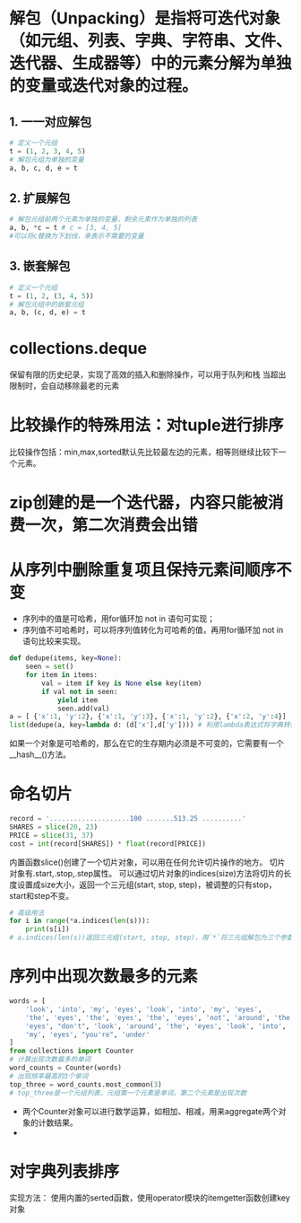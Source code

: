 # 解包（Unpacking）是指将可迭代对象（如元组、列表、字典、字符串、文件、迭代器、生成器等）中的元素分解为单独的变量或迭代对象的过程。
## 1. 一一对应解包
```python
# 定义一个元组
t = (1, 2, 3, 4, 5)
# 解包元组为单独的变量
a, b, c, d, e = t
```
## 2. 扩展解包
```python
# 解包元组前两个元素为单独的变量，剩余元素作为单独的列表
a, b, *c = t # c = [3, 4, 5]
#可以将c替换为下划线，来表示不需要的变量
```
## 3. 嵌套解包
```python
# 定义一个元组
t = (1, 2, (3, 4, 5))
# 解包元组中的嵌套元组
a, b, (c, d, e) = t
```
# collections.deque
保留有限的历史纪录，实现了高效的插入和删除操作，可以用于队列和栈
当超出限制时，会自动移除最老的元素

# 比较操作的特殊用法：对tuple进行排序
比较操作包括：min,max,sorted默认先比较最左边的元素，相等则继续比较下一个元素。

# zip创建的是一个迭代器，内容只能被消费一次，第二次消费会出错

# 从序列中删除重复项且保持元素间顺序不变
- 序列中的值是可哈希，用for循环加 not in 语句可实现；
- 序列值不可哈希时，可以将序列值转化为可哈希的值，再用for循环加 not in 语句比较来实现。
```python
def dedupe(items, key=None):
    seen = set()
    for item in items:
        val = item if key is None else key(item)
        if val not in seen:
            yield item
            seen.add(val)
a = [ {'x':1, 'y':2}, {'x':1, 'y':3}, {'x':1, 'y':2}, {'x':2, 'y':4}]
list(dedupe(a, key=lambda d: (d['x'],d['y']))) # 利用lambda表达式将字典转化为元组，用来排除重复项
```
如果一个对象是可哈希的，那么在它的生存期内必须是不可变的，它需要有一个__hash__()方法。

# 命名切片
```python
record = '....................100 .......513.25 ..........'
SHARES = slice(20, 23)
PRICE = slice(31, 37)
cost = int(record[SHARES]) * float(record[PRICE])
```
内置函数slice()创建了一个切片对象，可以用在任何允许切片操作的地方。
切片对象有.start,.stop,.step属性。
可以通过切片对象的indices(size)方法将切片的长度设置成size大小，返回一个三元组(start, stop, step)，被调整的只有stop，start和step不变。
```python
# 高级用法
for i in range(*a.indices(len(s))):
    print(s[i])
# a.indices(len(s))返回三元组(start, stop, step)，用`*`将三元组解包为三个参数
```

# 序列中出现次数最多的元素
```python
words = [
    'look', 'into', 'my', 'eyes', 'look', 'into', 'my', 'eyes',
    'the', 'eyes', 'the', 'eyes', 'the', 'eyes', 'not', 'around', 'the',
    'eyes', "don't", 'look', 'around', 'the', 'eyes', 'look', 'into',
    'my', 'eyes', "you're", 'under'
]
from collections import Counter
# 计算出现次数最多的单词
word_counts = Counter(words)
# 出现频率最高的3个单词
top_three = word_counts.most_common(3)
# top_three是一个元组列表，元组第一个元素是单词，第二个元素是出现次数
```
- 两个Counter对象可以进行数学运算，如相加、相减，用来aggregate两个对象的计数结果。
- 

# 对字典列表排序
实现方法：
使用内置的serted函数，使用operator模块的itemgetter函数创建key对象
```python